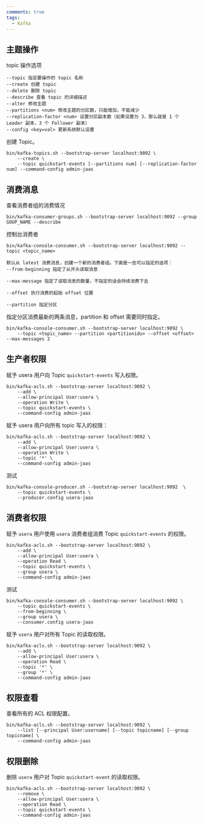 ```yaml
---
comments: true
tags:
  - Kafka
---
```

## 主题操作

topic 操作选项
```
--topic 指定要操作的 topic 名称
--create 创建 topic
--delete 删除 topic
--describe 查看 topic 的详细描述
--alter 修改主题
--partitions <num> 修改主题的分区数，只能增加，不能减少
--replication-factor <num> 设置分区副本数（如果设置为 3，那么就是 1 个 Leader 副本，3 个 Follower 副本）
--config <key=val> 更新系统默认设置
```

创建 Topic。
```shell
bin/kafka-topics.sh --bootstrap-server localhost:9092 \
	--create \
	--topic quickstart-events [--partitions num] [--replication-factor num] --command-config admin-jaas
```
 
## 消费消息

查看消费者组的消费情况
```
bin/kafka-consumer-groups.sh --bootstrap-server localhost:9092 --group GOUP_NAME --describe 
```

控制台消费者
```
bin/kafka-console-consumer.sh --bootstrap-server localhost:9092 --topic <topic_name>

默认从 latest 消费消息，创建一个新的消费者组。下面是一些可以指定的选项：
--from-beginning 指定了从开头读取消息

--max-message 指定了读取消息的数量，不指定的话会持续消费下去

--offset 执行消费的起始 offset 位置

--partition 指定分区
```

指定分区消费最新的两条消息，partition 和 offset 需要同时指定。
```
bin/kafka-console-consumer.sh --bootstrap-server localhost:9092 \
	--topic <topic_name> --partition <partitionidu> --offset <offset> --max-messages 2
```

## 生产者权限

赋予 usera 用户向 Topic `quickstart-events` 写入权限。
```shell
bin/kafka-acls.sh --bootstrap-server localhost:9092 \
	--add \
	--allow-principal User:usera \
	--operation Write \
	--topic quickstart-events \
	--command-config admin-jaas
```

赋予 usera 用户向所有 topic 写入的权限：
```
bin/kafka-acls.sh --bootstrap-server localhost:9092 \
	--add \
	--allow-principal User:usera \
	--operation Write \
	--topic '*' \
	--command-config admin-jaas
```

测试
```shell
bin/kafka-console-producer.sh --bootstrap-server localhost:9092  \
	--topic quickstart-events \
	--producer.config usera-jaas
```

## 消费者权限

赋予 `usera` 用户使用 `usera` 消费者组消费 Topic `quickstart-events` 的权限。
```shell
bin/kafka-acls.sh --bootstrap-server localhost:9092 \
	--add \
	--allow-principal User:usera \
	--operation Read \
	--topic quickstart-events \
	--group usera \
	--command-config admin-jaas
```

测试
```shell
bin/kafka-console-consumer.sh --bootstrap-server localhost:9092 \
	--topic quickstart-events \
	--from-beginning \
	--group usera \
	--consumer.config usera-jaas
```

赋予 `usera` 用户对所有 Topic 的读取权限。
```shell
bin/kafka-acls.sh --bootstrap-server localhost:9092 \
	--add \
	--allow-principal User:usera \
	--operation Read \
	--topic '*' \
	--group '*' \
	--command-config admin-jaas
```

## 权限查看

查看所有的 ACL 权限配置。
```shell
bin/kafka-acls.sh --bootstrap-server localhost:9092 \
	--list [--principal User:username] [--topic topicname] [--group topicname] \
	--command-config admin-jaas
```

## 权限删除
删除 `usera` 用户对 Topic `quickstart-event` 的读取权限。
```shell
bin/kafka-acls.sh --bootstrap-server localhost:9092 \
	--remove \
	--allow-principal User:usera \
	--operation Read \
	--topic quickstart-events \
	--command-config admin-jaas 
```
